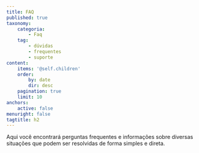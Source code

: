 ```yaml
---
title: FAQ
published: true
taxonomy:
    categoria:
        - Faq
    tag:
        - dúvidas
        - frequentes
        - suporte
content:
    items: '@self.children'
    order:
        by: date
        dir: desc
    pagination: true
    limit: 10
anchors:
    active: false
menuright: false
tagtitle: h2
---
```


Aqui você encontrará perguntas frequentes e informações sobre diversas situações que podem ser resolvidas de forma simples e direta.
